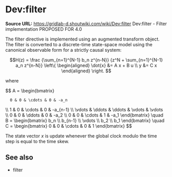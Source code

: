 # Dev:filter

**Source URL:** https://gridlab-d.shoutwiki.com/wiki/Dev:filter
Dev:filter \- Filter implementation  PROPOSED FOR 4.0 

The filter directive is implemented using an augmented transform object. The filter is converted to a discrete-time state-space model using the canonical observable form for a strictly causal system: 

$$H(z) = \frac {\sum_{n=1}^{N-1} b_n z^{n-N}} {z^N + \sum_{n=1}^{N-1} a_n z^{n-N}}
\left\{
\begin{aligned}
    \dot{x} &= A x + B u \\
    y &= C x
\end{aligned}
\right.
$$

where 

$$ A = \begin{bmatrix} 
    
    
      0 & 0 & \cdots & 0 & -a_n
    

\\\ 1 & 0 & \cdots & 0 & -a_{n-1} \\\ \vdots & \ddots & \ddots & \vdots & \vdots \\\ 0 & 0 & \ddots & 0 & -a_2 \\\ 0 & 0 & \cdots & 1 & -a_1 \end{bmatrix} \quad B = \begin{bmatrix} b_n \\\ b_{n-1} \\\ \vdots \\\ b_2 \\\ b_1 \end{bmatrix} \quad C = \begin{bmatrix} 0 & 0 & \cdots & 0 & 1 \end{bmatrix} $$

The state vector _x_ is update whenever the global clock modulo the time step is equal to the time skew. 

## See also

  * filter


